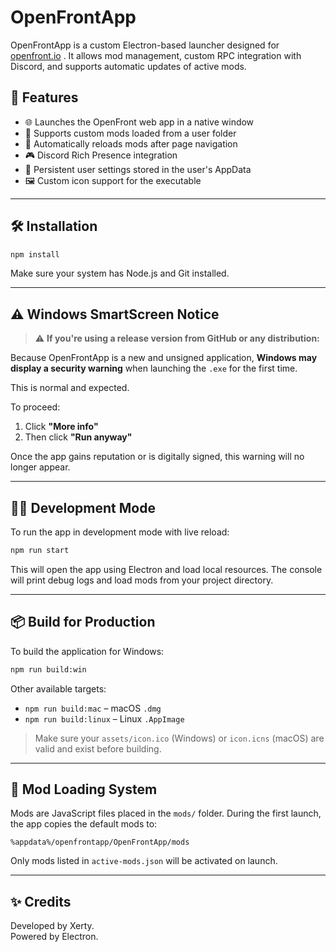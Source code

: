 # OpenFrontApp

OpenFrontApp is a custom Electron-based launcher designed for [openfront.io](https://github.com/openfrontio/OpenFrontIO) . It allows mod management, custom RPC integration with Discord, and supports automatic updates of active mods.

## 🚀 Features

- 🌐 Launches the OpenFront web app in a native window
- 🧩 Supports custom mods loaded from a user folder
- 🔄 Automatically reloads mods after page navigation
- 🎮 Discord Rich Presence integration
- 💾 Persistent user settings stored in the user's AppData
- 🖼 Custom icon support for the executable

---

## 🛠 Installation

```bash
npm install
```

Make sure your system has Node.js and Git installed.

---

## ⚠ Windows SmartScreen Notice

> ⚠ **If you're using a release version from GitHub or any distribution:**

Because OpenFrontApp is a new and unsigned application, **Windows may display a security warning** when launching the `.exe` for the first time.

This is normal and expected.

To proceed:

1. Click **"More info"**
2. Then click **"Run anyway"**

Once the app gains reputation or is digitally signed, this warning will no longer appear.

---

## 👨‍💻 Development Mode

To run the app in development mode with live reload:

```bash
npm run start
```

This will open the app using Electron and load local resources. The console will print debug logs and load mods from your project directory.

---

## 📦 Build for Production

To build the application for Windows:

```bash
npm run build:win
```

Other available targets:

- `npm run build:mac` – macOS `.dmg`
- `npm run build:linux` – Linux `.AppImage`

> Make sure your `assets/icon.ico` (Windows) or `icon.icns` (macOS) are valid and exist before building.

---

## 📁 Mod Loading System

Mods are JavaScript files placed in the `mods/` folder. During the first launch, the app copies the default mods to:

```
%appdata%/openfrontapp/OpenFrontApp/mods
```

Only mods listed in `active-mods.json` will be activated on launch.


---


## ✨ Credits

Developed by Xerty.  
Powered by Electron.
